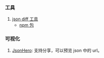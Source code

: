 ### 工具

1. [json diff 工具](https://chbrown.github.io/rfc6902/)
   - [npm 包](https://www.npmjs.com/package/rfc6902)

### 可视化

1. [JsonHero](https://jsonhero.io/): 支持分享，可以预览 json 中的 url。
